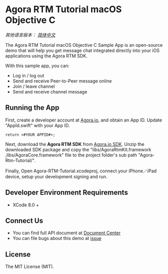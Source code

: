 # Agora RTM Tutorial macOS Objective C

*其他语言版本： [简体中文](README.zh.md)*

The Agora RTM Tutorial macOS Objective C Sample App is an open-source demo that will help you get message chat integrated directly into your iOS applications using the Agora RTM SDK.

With this sample app, you can:

- Log in / log out
- Send and receive Peer-to-Peer message online
- Join / leave channel
- Send and receive channel message

## Running the App
First, create a developer account at [Agora.io](https://dashboard.agora.io/signin/), and obtain an App ID. Update "AppId.swift" with your App ID.

```
return <#YOUR APPID#>;
```

Next, download the **Agora RTM SDK** from [Agora.io SDK](https://www.agora.io/en/download/). Unzip the downloaded SDK package and copy the "libs/AgoraRtmKit.framework ,libs/AgoraCore.framework" file to the project folder's sub path "Agora-Rtm-Tutorial/".

Finally, Open Agora-RTM-Tutorial.xcodeproj, connect your iPhone／iPad device, setup your development signing and run.

## Developer Environment Requirements
* XCode 8.0 +

## Connect Us

- You can find full API document at [Document Center](https://docs.agora.io/en/)
- You can file bugs about this demo at [issue](https://github.com/AgoraIO/RTM/issues)

## License

The MIT License (MIT).
